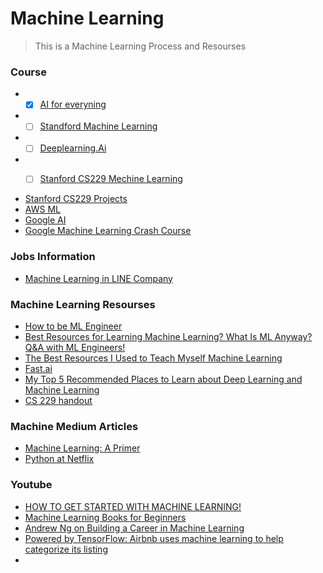 # Machine Learning

> This is a Machine Learning Process and Resourses

### Course
* - [x]  [AI for everyning](https://www.coursera.org/learn/ai-for-everyone/home/welcome)
* - [ ]  [Standford Machine Learning](https://www.coursera.org/learn/machine-learning)
* - [ ]  [Deeplearning.Ai](https://www.deeplearning.ai/)
* - [ ]  [Stanford CS229 Mechine Learning](http://cs229.stanford.edu/syllabus.html)


* [Stanford CS229 Projects](http://cs229.stanford.edu/proj2017/index.html) 
* [AWS ML](https://aws.amazon.com/cn/training/learning-paths/machine-learning/?fbclid=IwAR1eJLMzF9ezsHL9tjzhbvZbnlriSSCHtSgzomyErigbpd8v5mqlTNiiHi8)
* [Google AI](https://ai.google/education/)
* [Google Machine Learning Crash Course](https://developers.google.com/machine-learning/crash-course/)

### Jobs Information
* [Machine Learning in LINE Company](https://www.slideshare.net/linecorp/machine-learning-at-line-124120738)


### Machine Learning Resourses
* [How to be ML Engineer](https://github.com/ZuzooVn/machine-learning-for-software-engineers?fbclid=IwAR2S4_R0vkPKzDsoEb8TOdsIwxUXvxw-29S7F80z4WyXY_-loI_tcE7JLAE#machine-learning-mastery)
* [Best Resources for Learning Machine Learning? What Is ML Anyway? Q&A with ML Engineers!](https://www.youtube.com/watch?v=3EoRJR9kxAw&t=1s)
* [The Best Resources I Used to Teach Myself Machine Learning](https://medium.freecodecamp.org/the-best-resources-i-used-to-teach-myself-machine-learning-part-1-292232d167)
* [Fast.ai](https://www.fast.ai/about/)
* [My Top 5 Recommended Places to Learn about Deep Learning and Machine Learning](https://medium.com/datadriveninvestor/my-top-5-recommended-places-to-learn-about-deep-learning-and-machine-learning-f95153a847e)
* [CS 229 handout](https://stanford.edu/~shervine/teaching/cs-229/cheatsheet-supervised-learning)

### Machine Medium Articles

* [Machine Learning: A Primer](https://medium.com/@iamlizzieturner/lets-talk-about-machine-learning-ddca914e9dd1)
* [Python at Netflix](https://medium.com/netflix-techblog/python-at-netflix-bba45dae649e?fbclid=IwAR1EUfIyZ_7TDTN-EhoQuXd5fBg0n-NyI79W-56G1Cr_y_tf7o0TEaQCpwE)

### Youtube
* [HOW TO GET STARTED WITH MACHINE LEARNING!](https://www.youtube.com/watch?v=I74ymkoNTnw&t=8s)
* [Machine Learning Books for Beginners](https://www.youtube.com/watch?v=vEBYLnHacQM&t=437s)
* [Andrew Ng on Building a Career in Machine Learning](https://www.youtube.com/watch?v=4kiHsIaK9_w&t=1290s)
* [
Powered by TensorFlow: Airbnb uses machine learning to help categorize its listing ](https://www.youtube.com/watch?v=tPb2u9kwh2w&t=84s)
*



